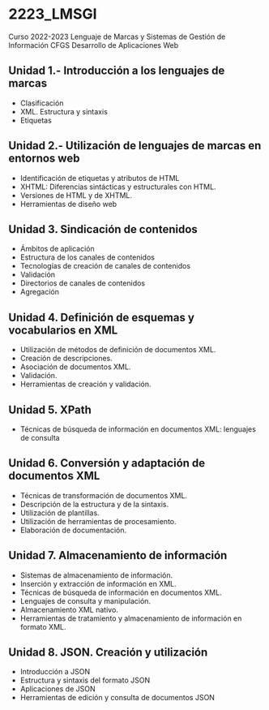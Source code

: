 # 2223_LMSGI

Curso 2022-2023
Lenguaje de Marcas y Sistemas de Gestión de Información
CFGS Desarrollo de Aplicaciones Web

## Unidad 1.- Introducción a los lenguajes de marcas

* Clasificación
* XML. Estructura y sintaxis
* Etiquetas

## Unidad 2.- Utilización de lenguajes de marcas en entornos web

* Identificación de etiquetas y atributos de HTML
* XHTML: Diferencias sintácticas y estructurales con HTML.
* Versiones de HTML y de XHTML.
* Herramientas de diseño web

## Unidad 3. Sindicación de contenidos

* Ámbitos de aplicación
* Estructura de los canales de contenidos
* Tecnologías de creación de canales de contenidos
* Validación
* Directorios de canales de contenidos
* Agregación

## Unidad 4.  Definición de esquemas y vocabularios en XML

* Utilización de métodos de definición de documentos XML.
* Creación de descripciones.
* Asociación de documentos XML.
* Validación.
* Herramientas de creación y validación.

## Unidad 5. XPath

* Técnicas de búsqueda de información en documentos XML: lenguajes de consulta

## Unidad 6. Conversión y adaptación de documentos XML

* Técnicas de transformación de documentos XML.
* Descripción de la estructura y de la sintaxis.
* Utilización de plantillas.
* Utilización de herramientas de procesamiento.
* Elaboración de documentación.

## Unidad 7. Almacenamiento de información

* Sistemas de almacenamiento de información.
* Inserción y extracción de información en XML.
* Técnicas de búsqueda de información en documentos XML.
* Lenguajes de consulta y manipulación.
* Almacenamiento XML nativo.
* Herramientas de tratamiento y almacenamiento de información en formato XML.

## Unidad 8. JSON. Creación y utilización

* Introducción a JSON
* Estructura y sintaxis del formato JSON
* Aplicaciones de JSON
* Herramientas de edición y consulta de documentos JSON
  